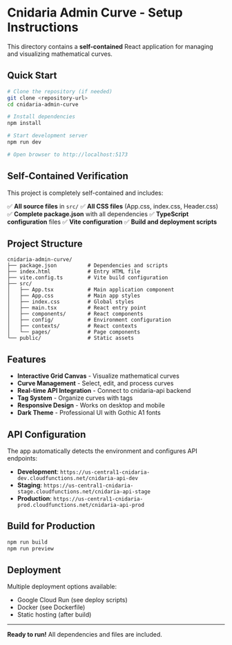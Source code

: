 # Cnidaria Admin Curve - Setup Instructions

This directory contains a **self-contained** React application for managing and visualizing mathematical curves.

## Quick Start

```bash
# Clone the repository (if needed)
git clone <repository-url>
cd cnidaria-admin-curve

# Install dependencies
npm install

# Start development server
npm run dev

# Open browser to http://localhost:5173
```

## Self-Contained Verification

This project is completely self-contained and includes:

✅ **All source files** in `src/`
✅ **All CSS files** (App.css, index.css, Header.css)
✅ **Complete package.json** with all dependencies
✅ **TypeScript configuration** files
✅ **Vite configuration**
✅ **Build and deployment scripts**

## Project Structure

```
cnidaria-admin-curve/
├── package.json          # Dependencies and scripts
├── index.html            # Entry HTML file
├── vite.config.ts        # Vite build configuration
├── src/
│   ├── App.tsx           # Main application component
│   ├── App.css           # Main app styles
│   ├── index.css         # Global styles
│   ├── main.tsx          # React entry point
│   ├── components/       # React components
│   ├── config/           # Environment configuration
│   ├── contexts/         # React contexts
│   └── pages/            # Page components
└── public/               # Static assets
```

## Features

- **Interactive Grid Canvas** - Visualize mathematical curves
- **Curve Management** - Select, edit, and process curves
- **Real-time API Integration** - Connect to cnidaria-api backend
- **Tag System** - Organize curves with tags
- **Responsive Design** - Works on desktop and mobile
- **Dark Theme** - Professional UI with Gothic A1 fonts

## API Configuration

The app automatically detects the environment and configures API endpoints:

- **Development**: `https://us-central1-cnidaria-dev.cloudfunctions.net/cnidaria-api-dev`
- **Staging**: `https://us-central1-cnidaria-stage.cloudfunctions.net/cnidaria-api-stage`  
- **Production**: `https://us-central1-cnidaria-prod.cloudfunctions.net/cnidaria-api-prod`

## Build for Production

```bash
npm run build
npm run preview
```

## Deployment

Multiple deployment options available:
- Google Cloud Run (see deploy scripts)
- Docker (see Dockerfile)
- Static hosting (after build)

---

**Ready to run!** All dependencies and files are included.






